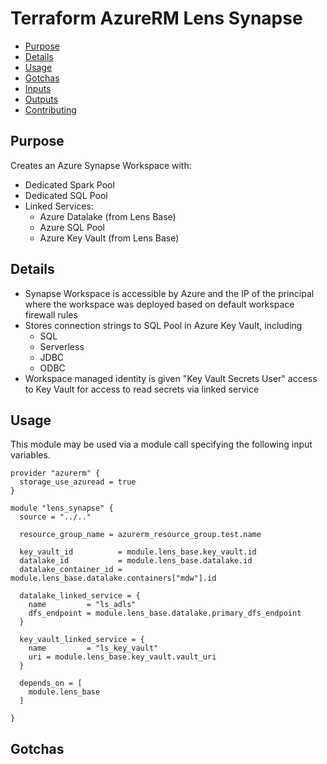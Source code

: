 # Terraform AzureRM Lens Synapse

- [Purpose](#purpose)
- [Details](#details)
- [Usage](#usage)
- [Gotchas](#gotchas)
- [Inputs](#inputs)
- [Outputs](#outputs)
- [Contributing](#contributing)

## Purpose

Creates an Azure Synapse Workspace with:
- Dedicated Spark Pool
- Dedicated SQL Pool
- Linked Services:
    - Azure Datalake (from Lens Base)
    - Azure SQL Pool
    - Azure Key Vault (from Lens Base)

## Details
- Synapse Workspace is accessible by Azure and the IP of the principal where the workspace was deployed based on default workspace firewall rules
- Stores connection strings to SQL Pool in Azure Key Vault, including
    - SQL
    - Serverless
    - JDBC
    - ODBC
- Workspace managed identity is given "Key Vault Secrets User" access to Key Vault for access to read secrets via linked service


## Usage

This module may be used via a module call specifying the following input variables.

```
provider "azurerm" {
  storage_use_azuread = true
}

module "lens_synapse" {
  source = "../.."

  resource_group_name = azurerm_resource_group.test.name

  key_vault_id          = module.lens_base.key_vault.id
  datalake_id           = module.lens_base.datalake.id
  datalake_container_id = module.lens_base.datalake.containers["mdw"].id

  datalake_linked_service = {
    name         = "ls_adls"
    dfs_endpoint = module.lens_base.datalake.primary_dfs_endpoint
  }

  key_vault_linked_service = {
    name         = "ls_key_vault"
    uri = module.lens_base.key_vault.vault_uri
  }

  depends_on = [
    module.lens_base
  ]

}
```

## Gotchas

